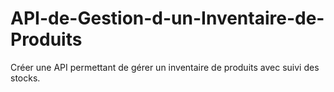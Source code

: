 # API-de-Gestion-d-un-Inventaire-de-Produits
Créer une API permettant de gérer un inventaire de produits avec suivi des stocks.
